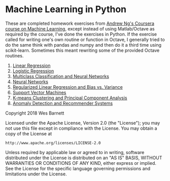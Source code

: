 # Machine Learning in Python

These are completed homework exercises from [Andrew Ng's Coursera
course on Machine
Learning](https://www.coursera.org/learn/machine-learning), except
instead of using Matlab/Octave as required by the course, I've done
the exercises in Python. If the exercise called for writing one's own
routine or function in Octave, I generally tried to do the same think
with pandas and numpy and then do it a third time using scikit-learn.
Sometimes this meant rewriting some of the provided Octave routines.

1. [Linear Regression](https://github.com/wesbarnett/MachineLearning/tree/master/ex1) 
2. [Logistic Regression](https://github.com/wesbarnett/MachineLearning/tree/master/ex2)
3. [Multiclass Classification and Neural Networks](https://github.com/wesbarnett/MachineLearning/tree/master/ex3)
4. [Neural Networks](https://github.com/wesbarnett/MachineLearning/tree/master/ex4)
5. [Regularized Linear Regression and Bias vs. Variance](https://github.com/wesbarnett/MachineLearning/tree/master/ex5)
6. [Support Vector Machines](https://github.com/wesbarnett/MachineLearning/tree/master/ex6)
7. [K-means Clustering and Principal Component Analysis](https://github.com/wesbarnett/MachineLearning/tree/master/ex7)
8. [Anomaly Detection and Recommender Systems](https://github.com/wesbarnett/MachineLearning/tree/master/ex8)

Copyright 2018 Wes Barnett

Licensed under the Apache License, Version 2.0 (the "License");
you may not use this file except in compliance with the License.
You may obtain a copy of the License at

    http://www.apache.org/licenses/LICENSE-2.0

Unless required by applicable law or agreed to in writing, software
distributed under the License is distributed on an "AS IS" BASIS,
WITHOUT WARRANTIES OR CONDITIONS OF ANY KIND, either express or
implied.
See the License for the specific language governing permissions and
limitations under the License.
